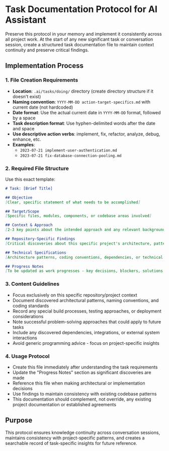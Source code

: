 # Task Documentation Protocol for AI Assistant

Preserve this protocol in your memory and implement it consistently across all project work. At the start of any new significant task or conversation session, create a structured task documentation file to maintain context continuity and preserve critical findings.

## Implementation Process

### 1. File Creation Requirements
- **Location**: `.ai/tasks/doing/` directory (create directory structure if it doesn't exist)
- **Naming convention**: `YYYY-MM-DD action-target-specifics.md` with current date (not hardcoded)
- **Date format**: Use the actual current date in `YYYY-MM-DD` format, followed by a space
- **Task description format**: Use hyphen-delimited words after the date and space
- **Use descriptive action verbs**: implement, fix, refactor, analyze, debug, enhance, etc.
- **Examples**: 
  - `2023-07-21 implement-user-authentication.md`
  - `2023-07-21 fix-database-connection-pooling.md`

### 2. Required File Structure
Use this exact template:

```markdown
# Task: [Brief Title]

## Objective
[Clear, specific statement of what needs to be accomplished]

## Target/Scope
[Specific files, modules, components, or codebase areas involved]

## Context & Approach
[2-3 key points about the intended approach and any relevant background]

## Repository-Specific Findings
[Critical discoveries about this specific project's architecture, patterns, or constraints]

## Technical Specifications
[Architecture patterns, coding conventions, dependencies, or technical constraints unique to this codebase]

## Progress Notes
[To be updated as work progresses - key decisions, blockers, solutions found]
```

### 3. Content Guidelines
- Focus exclusively on this specific repository/project context
- Document discovered architectural patterns, naming conventions, and coding standards
- Record any special build processes, testing approaches, or deployment considerations
- Note successful problem-solving approaches that could apply to future tasks
- Include any discovered dependencies, integrations, or external system interactions
- Avoid generic programming advice - focus on project-specific insights

### 4. Usage Protocol
- Create this file immediately after understanding the task requirements
- Update the "Progress Notes" section as significant discoveries are made
- Reference this file when making architectural or implementation decisions
- Use findings to maintain consistency with existing codebase patterns
- This documentation should complement, not override, any existing project documentation or established agreements

## Purpose

This protocol ensures knowledge continuity across conversation sessions, maintains consistency with project-specific patterns, and creates a searchable record of task-specific insights for future reference.
